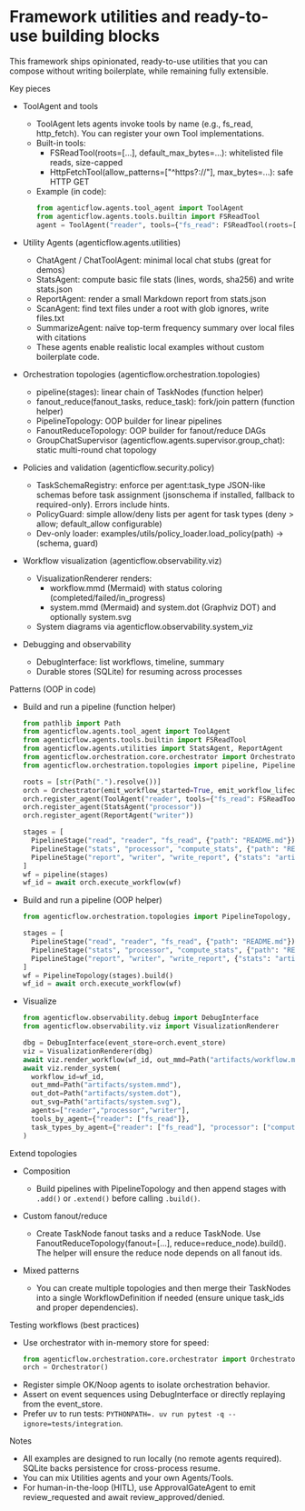 # Framework utilities and ready-to-use building blocks

This framework ships opinionated, ready-to-use utilities that you can compose without writing boilerplate, while remaining fully extensible.

Key pieces

- ToolAgent and tools
  - ToolAgent lets agents invoke tools by name (e.g., fs_read, http_fetch). You can register your own Tool implementations.
  - Built-in tools:
    - FSReadTool(roots=[...], default_max_bytes=...): whitelisted file reads, size-capped
    - HttpFetchTool(allow_patterns=["^https?://"], max_bytes=...): safe HTTP GET
  - Example (in code):
    ```python
    from agenticflow.agents.tool_agent import ToolAgent
    from agenticflow.agents.tools.builtin import FSReadTool
    agent = ToolAgent("reader", tools={"fs_read": FSReadTool(roots=["."])})
    ```

- Utility Agents (agenticflow.agents.utilities)
  - ChatAgent / ChatToolAgent: minimal local chat stubs (great for demos)
  - StatsAgent: compute basic file stats (lines, words, sha256) and write stats.json
  - ReportAgent: render a small Markdown report from stats.json
  - ScanAgent: find text files under a root with glob ignores, write files.txt
  - SummarizeAgent: naïve top-term frequency summary over local files with citations
  - These agents enable realistic local examples without custom boilerplate code.

- Orchestration topologies (agenticflow.orchestration.topologies)
  - pipeline(stages): linear chain of TaskNodes (function helper)
  - fanout_reduce(fanout_tasks, reduce_task): fork/join pattern (function helper)
  - PipelineTopology: OOP builder for linear pipelines
  - FanoutReduceTopology: OOP builder for fanout/reduce DAGs
  - GroupChatSupervisor (agenticflow.agents.supervisor.group_chat): static multi-round chat topology

- Policies and validation (agenticflow.security.policy)
  - TaskSchemaRegistry: enforce per agent:task_type JSON-like schemas before task assignment (jsonschema if installed, fallback to required-only). Errors include hints.
  - PolicyGuard: simple allow/deny lists per agent for task types (deny > allow; default_allow configurable)
  - Dev-only loader: examples/utils/policy_loader.load_policy(path) -> (schema, guard)

- Workflow visualization (agenticflow.observability.viz)
  - VisualizationRenderer renders:
    - workflow.mmd (Mermaid) with status coloring (completed/failed/in_progress)
    - system.mmd (Mermaid) and system.dot (Graphviz DOT) and optionally system.svg
  - System diagrams via agenticflow.observability.system_viz

- Debugging and observability
  - DebugInterface: list workflows, timeline, summary
  - Durable stores (SQLite) for resuming across processes

Patterns (OOP in code)

- Build and run a pipeline (function helper)
  ```python
  from pathlib import Path
  from agenticflow.agents.tool_agent import ToolAgent
  from agenticflow.agents.tools.builtin import FSReadTool
  from agenticflow.agents.utilities import StatsAgent, ReportAgent
  from agenticflow.orchestration.core.orchestrator import Orchestrator
  from agenticflow.orchestration.topologies import pipeline, PipelineStage

  roots = [str(Path(".").resolve())]
  orch = Orchestrator(emit_workflow_started=True, emit_workflow_lifecycle=True)
  orch.register_agent(ToolAgent("reader", tools={"fs_read": FSReadTool(roots=roots)}))
  orch.register_agent(StatsAgent("processor"))
  orch.register_agent(ReportAgent("writer"))

  stages = [
    PipelineStage("read", "reader", "fs_read", {"path": "README.md"}),
    PipelineStage("stats", "processor", "compute_stats", {"path": "README.md", "outdir": "artifacts"}),
    PipelineStage("report", "writer", "write_report", {"stats": "artifacts/stats.json", "outdir": "artifacts"}),
  ]
  wf = pipeline(stages)
  wf_id = await orch.execute_workflow(wf)
  ```

- Build and run a pipeline (OOP helper)
  ```python
  from agenticflow.orchestration.topologies import PipelineTopology, PipelineStage

  stages = [
    PipelineStage("read", "reader", "fs_read", {"path": "README.md"}),
    PipelineStage("stats", "processor", "compute_stats", {"path": "README.md", "outdir": "artifacts"}),
    PipelineStage("report", "writer", "write_report", {"stats": "artifacts/stats.json", "outdir": "artifacts"}),
  ]
  wf = PipelineTopology(stages).build()
  wf_id = await orch.execute_workflow(wf)
  ```

- Visualize
  ```python
  from agenticflow.observability.debug import DebugInterface
  from agenticflow.observability.viz import VisualizationRenderer

  dbg = DebugInterface(event_store=orch.event_store)
  viz = VisualizationRenderer(dbg)
  await viz.render_workflow(wf_id, out_mmd=Path("artifacts/workflow.mmd"))
  await viz.render_system(
    workflow_id=wf_id,
    out_mmd=Path("artifacts/system.mmd"),
    out_dot=Path("artifacts/system.dot"),
    out_svg=Path("artifacts/system.svg"),
    agents=["reader","processor","writer"],
    tools_by_agent={"reader": ["fs_read"]},
    task_types_by_agent={"reader": ["fs_read"], "processor": ["compute_stats"], "writer": ["write_report"]},
  )
  ```

Extend topologies

- Composition
  - Build pipelines with PipelineTopology and then append stages with `.add()` or `.extend()` before calling `.build()`.

- Custom fanout/reduce
  - Create TaskNode fanout tasks and a reduce TaskNode. Use FanoutReduceTopology(fanout=[...], reduce=reduce_node).build(). The helper will ensure the reduce node depends on all fanout ids.

- Mixed patterns
  - You can create multiple topologies and then merge their TaskNodes into a single WorkflowDefinition if needed (ensure unique task_ids and proper dependencies).

Testing workflows (best practices)

- Use orchestrator with in-memory store for speed:
  ```python
  from agenticflow.orchestration.core.orchestrator import Orchestrator
  orch = Orchestrator()
  ```
- Register simple OK/Noop agents to isolate orchestration behavior.
- Assert on event sequences using DebugInterface or directly replaying from the event_store.
- Prefer uv to run tests: `PYTHONPATH=. uv run pytest -q --ignore=tests/integration`.

Notes
- All examples are designed to run locally (no remote agents required). SQLite backs persistence for cross-process resume.
- You can mix Utilities agents and your own Agents/Tools.
- For human-in-the-loop (HITL), use ApprovalGateAgent to emit review_requested and await review_approved/denied.
